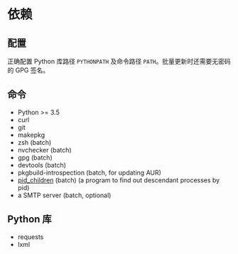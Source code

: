 依赖
====

配置
----

正确配置 Python 库路径 `PYTHONPATH` 及命令路径 `PATH`。批量更新时还需要无密码的 GPG 签名。

命令
----

* Python >= 3.5
* curl
* git
* makepkg
* zsh (batch)
* nvchecker (batch)
* gpg (batch)
* devtools (batch)
* pkgbuild-introspection (batch, for updating AUR)
* [pid\_children](https://github.com/lilydjwg/pid_children) (batch) (a program to find out descendant processes by pid)
* a SMTP server (batch, optional)

Python 库
---------

* requests
* lxml

